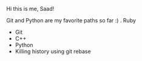 Hi this is me, Saad!

Git and Python are my favorite paths so far :) .
Ruby

* Git 
* C++
* Python
* Killing history using git rebase


